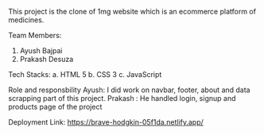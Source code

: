 This project is the clone of 1mg website which is an ecommerce platform of medicines.

Team Members:
1. Ayush Bajpai
2. Prakash Desuza

Tech Stacks:
a. HTML 5
b. CSS 3
c. JavaScript

Role and responsbility
Ayush: I did work on navbar, footer, about and data scrapping part of this project.
Prakash : He handled login, signup and products page of the project

Deployment Link: https://brave-hodgkin-05f1da.netlify.app/

